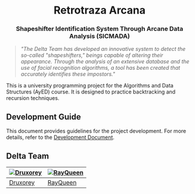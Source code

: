 <h1 align="center">Retrotraza Arcana</h1>
<h3 align="center">Shapeshifter Identification System Through Arcane Data Analysis (SICMADA)</h1>

> _"The Delta Team has developed an innovative system to detect the so-called "shapeshifters," beings capable of altering their appearance. Through the analysis of an extensive database and the use of facial recognition algorithms, a tool has been created that accurately identifies these impostors."_

This is a university programming project for the Algorithms and Data Structures (AyED) course. It is designed to practice backtracking and recursion techniques.

## Development Guide
This document provides guidelines for the project development. For more details, refer to the [Development Document](DEVELOPMENT.md).

## Delta Team

| [![Druxorey](https://github.com/druxorey.png?size=100)](https://github.com/druxorey) | [![RayQueen](https://github.com/rayqueen.png?size=100)](https://github.com/RayQueen) |
| - | - |
| [Druxorey](https://github.com/druxorey) | [RayQueen](https://github.com/RayQueen)
